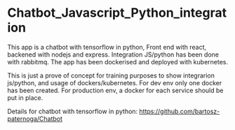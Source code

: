 # Chatbot_Javascript_Python_integration

This app is a chatbot with tensorflow in python,  Front end with react, backened with nodejs and express. 
Integration JS/python has been done with rabbitmq. The app has been dockerised and deployed with kubernetes.

This is just a prove of concept for training purposes to show integrarion js/python, and usage of dockers/kubernetes. For dev env only one docker has been created. For production env, a docker for each service should be put in place.

Details for chatbot with tensorflow in python:
https://github.com/bartosz-paternoga/Chatbot
